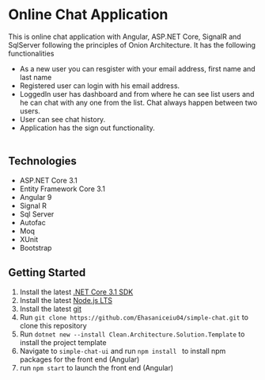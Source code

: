 # Online Chat Application
This is online chat application with Angular, ASP.NET Core, SignalR and SqlServer following the principles of Onion Architecture. It has the following functionalities </br> 
 * As a new user you can resgister with your email address, first name and last name </br>
 * Registered user can login with his email address. </br>
 * LoggedIn user has dashboard and from where he can see list users and he can chat with any one from the list. Chat always happen between two users. </br>
 * User can see chat history.</br>
 * Application has the sign out functionality.</br></br>

## Technologies

* ASP.NET Core 3.1
* Entity Framework Core 3.1
* Angular 9
* Signal R
* Sql Server
* Autofac
* Moq
* XUnit
* Bootstrap

## Getting Started

1. Install the latest [.NET Core 3.1 SDK](https://dotnet.microsoft.com/download/dotnet-core/3.1)
2. Install the latest [Node.js LTS](https://nodejs.org/en/)
3. Install the latest [git](https://git-scm.com/downloads)
4. Run `git clone https://github.com/Ehasaniceiu04/simple-chat.git` to clone this repository
5. Run `dotnet new --install Clean.Architecture.Solution.Template` to install the project template
6. Navigate to `simple-chat-ui` and run `npm install ` to install npm packages for the front end (Angular)
7. run `npm start` to launch the front end (Angular)
